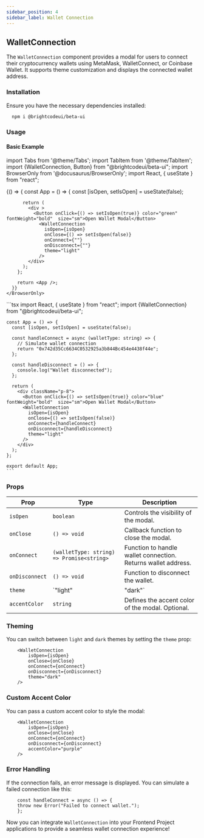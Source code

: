 ```yaml
---
sidebar_position: 4
sidebar_label: Wallet Connection
---
```


## WalletConnection

The `WalletConnection` component provides a modal for users to connect their cryptocurrency wallets using MetaMask, WalletConnect, or Coinbase Wallet. It supports theme customization and displays the connected wallet address.

### Installation

Ensure you have the necessary dependencies installed:

```bash
  npm i @brightcodeui/beta-ui
```

### Usage

#### Basic Example

import Tabs from '@theme/Tabs';
import TabItem from '@theme/TabItem';
import {WalletConnection, Button} from  "@brightcodeui/beta-ui";
import BrowserOnly from '@docusaurus/BrowserOnly';
import React, { useState } from "react";


<Tabs>
  <TabItem value="ui" label="Example" default>
    <BrowserOnly>
      {() => {
        const App = () => {
          const [isOpen, setIsOpen] = useState(false);
          
          return (
            <div >
              <Button onClick={() => setIsOpen(true)} color="green" fontWeight="bold"  size="sm">Open Wallet Modal</Button>
                <WalletConnection
                  isOpen={isOpen}
                  onClose={() => setIsOpen(false)}
                  onConnect={""}
                  onDisconnect={""}
                  theme="light"
                />
            </div>
          );
        };

        return <App />;
      }}
    </BrowserOnly>
  </TabItem>

  <TabItem value="code" label="Code">
    ```tsx
    import React, { useState } from "react";
    import {WalletConnection} from  "@brightcodeui/beta-ui";

    const App = () => {
      const [isOpen, setIsOpen] = useState(false);

      const handleConnect = async (walletType: string) => {
        // Simulate wallet connection
        return "0x742d35Cc6634C0532925a3b844Bc454e4438f44e";
      };

      const handleDisconnect = () => {
        console.log("Wallet disconnected");
      };

      return (
        <div className="p-8">
          <Button onClick={() => setIsOpen(true)} color="blue" fontWeight="bold"  size="sm">Open Wallet Modal</Button>
          <WalletConnection
            isOpen={isOpen}
            onClose={() => setIsOpen(false)}
            onConnect={handleConnect}
            onDisconnect={handleDisconnect}
            theme="light"
          />
        </div>
      );
    };

    export default App;
    ```
  </TabItem>

</Tabs>


### Props

| Prop           | Type                        | Description                                         |
|--------------|-----------------|-----------------------------------------------------|
| `isOpen`     | `boolean`                  | Controls the visibility of the modal.             |
| `onClose`    | `() => void`                | Callback function to close the modal.             |
| `onConnect`  | `(walletType: string) => Promise<string>` | Function to handle wallet connection. Returns wallet address. |
| `onDisconnect` | `() => void`               | Function to disconnect the wallet.                |
| `theme`      | `"light" | "dark"`          | Defines the theme of the modal. Default: `light`. |
| `accentColor` | `string`                   | Defines the accent color of the modal. Optional.  |

### Theming

You can switch between `light` and `dark` themes by setting the `theme` prop:

```tsx
    <WalletConnection 
        isOpen={isOpen} 
        onClose={onClose} 
        onConnect={onConnect} 
        onDisconnect={onDisconnect} 
        theme="dark" 
    />
```

### Custom Accent Color

You can pass a custom accent color to style the modal:

```tsx
    <WalletConnection 
        isOpen={isOpen} 
        onClose={onClose} 
        onConnect={onConnect} 
        onDisconnect={onDisconnect} 
        accentColor="purple" 
    />
```

### Error Handling

If the connection fails, an error message is displayed. You can simulate a failed connection like this:

```tsx
    const handleConnect = async () => {
    throw new Error("Failed to connect wallet.");
    };
```

Now you can integrate `WalletConnection` into your Frontend Project applications to provide a seamless wallet connection experience!

